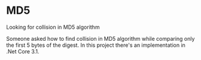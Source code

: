 # MD5
Looking for collision in MD5 algorithm

Someone asked how to find collision in MD5 algorithm while comparing only the first 5 bytes of the digest. In this project there's an implementation in .Net Core 3.1.

